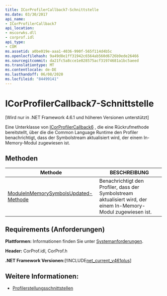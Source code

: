 ```yaml
---
title: ICorProfilerCallback7-Schnittstelle
ms.date: 03/30/2017
api_name:
- ICorProfilerCallback7
api_location:
- mscorwks.dll
- corprof.idl
api_type:
- COM
ms.assetid: a0be019e-aaa1-4036-990f-565f114d4b5c
ms.openlocfilehash: 9a49d8e1ff31942c6564ab560d6726b9ede26466
ms.sourcegitcommit: da21fc5a8cce1e028575acf31974681a1bc5aeed
ms.translationtype: MT
ms.contentlocale: de-DE
ms.lasthandoff: 06/08/2020
ms.locfileid: "84499141"
---
```

# <a name="icorprofilercallback7-interface"></a>ICorProfilerCallback7-Schnittstelle
[Wird nur in .NET Framework 4.6.1 und höheren Versionen unterstützt]  
  
 Eine Unterklasse von [ICorProfilerCallback6](icorprofilercallback6-interface.md) , die eine Rückrufmethode bereitstellt, über die die Common Language Runtime den Profiler benachrichtigt, dass der Symbolstream aktualisiert wird, der einem In-Memory-Modul zugewiesen ist.  
  
## <a name="methods"></a>Methoden  
  
|Methode|BESCHREIBUNG|  
|------------|-----------------|  
|[ModuleInMemorySymbolsUpdated-Methode](icorprofilercallback7-moduleinmemorysymbolsupdated-method.md)|Benachrichtigt den Profiler, dass der Symbolstream aktualisiert wird, der einem In-Memory-Modul zugewiesen ist.|  
  
## <a name="requirements"></a>Requirements (Anforderungen)  
 **Plattformen:** Informationen finden Sie unter [Systemanforderungen](../../get-started/system-requirements.md).  
  
 **Header:** CorProf.idl, CorProf.h  
  
 **.NET Framework Versionen:**[!INCLUDE[net_current_v461plus](../../../../includes/net-current-v461plus-md.md)]  
  
## <a name="see-also"></a>Weitere Informationen:

- [Profilerstellungsschnittstellen](profiling-interfaces.md)
